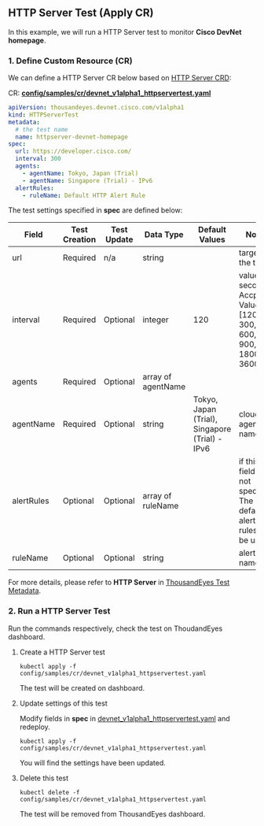 ## HTTP Server Test (Apply CR)

In this example, we will run a HTTP Server test to monitor **Cisco DevNet homepage**.

### 1. Define Custom Resource (CR)
We can define a HTTP Server CR below based on [HTTP Server CRD](../config/crd/bases/thousandeyes.devnet.cisco.com_httpservertests.yaml):

CR: [**config/samples/cr/devnet_v1alpha1_httpservertest.yaml**](../config/samples/cr/devnet_v1alpha1_httpservertest.yaml)
```yaml
apiVersion: thousandeyes.devnet.cisco.com/v1alpha1
kind: HTTPServerTest
metadata:
  # the test name
  name: httpserver-devnet-homepage
spec:
  url: https://developer.cisco.com/
  interval: 300
  agents:
    - agentName: Tokyo, Japan (Trial)
    - agentName: Singapore (Trial) - IPv6
  alertRules:
    - ruleName: Default HTTP Alert Rule
```
The test settings specified in **spec** are defined below:

| Field        | Test Creation| Test Update | Data Type | Default Values| Notes |
|--------------|--------------|-------------|-----------|---------------|-------|
|url           | Required     | n/a         | string    |               | target for the test
|interval      | Required     |	Optional    | integer   | 120           | value in seconds. Accpeted Values:[120, 300, 600, 900, 1800, 3600]
|agents        | Required     | Optional    | array of agentName|       |
|agentName     | Required     | Optional    | string    |Tokyo, Japan (Trial), Singapore (Trial) - IPv6 | cloud agent name
|alertRules    | Optional     | Optional    | array of ruleName|        | if this field is not specified, The default alert rules will be used.
|ruleName      | Optional     | Optional    | string    |               | alert rule name

For more details, please refer to **HTTP Server** in [ThousandEyes Test Metadata](https://developer.thousandeyes.com/v6/tests/#/test_metadata).

### 2. Run a HTTP Server Test

Run the commands respectively, check the test on ThoudandEyes dashboard.

1. Create a HTTP Server test
    ```
    kubectl apply -f config/samples/cr/devnet_v1alpha1_httpservertest.yaml
    ```
    The test will be created on dashboard.

2. Update settings of this test

   Modify fields in **spec** in [devnet_v1alpha1_httpservertest.yaml](../config/samples/cr/devnet_v1alpha1_httpservertest.yaml#L7) and redeploy.
    ```
    kubectl apply -f config/samples/cr/devnet_v1alpha1_httpservertest.yaml
    ```
   You will find the settings have been updated.

3. Delete this test
    ```
    kubectl delete -f config/samples/cr/devnet_v1alpha1_httpservertest.yaml
    ```
   The test will be removed from ThousandEyes dashboard.






